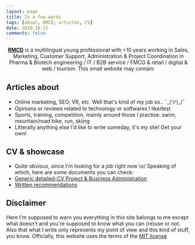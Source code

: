 ```yaml
---
layout: page
title: In a few words
tags: [about, RMCD, articles, CV]
date: 2018-10-31
comments: false
---
```

    
<center><a href="https://r-m-c-d.github.io/about/"><b>RMCD</b></a> is a multilingual young professional with +10 years working in Sales, Marketing, Customer Support, Administration & Project Coordination in Pharma & Biotech engineering / IT / B2B service / FMCG & retail / digital & web / tourism. This small website may contain:</center>

## Articles about
* Online marketing, SEO, VR, etc. Well that's kind of my job so..  ¯\_(ツ)_/¯
* Opinions or reviews related to technology or softwares I like/test
* Sports, training, competition, mainly around those I practise: swim, mountain/road bike, run, skiing
* Litterally anything else I'd like to write someday, it's my site! Get your own!

## CV & showcase
* Quite obvious, since I'm looking for a job right now \o/
Speaking of which, here are some documents you can check:
* [Generic detailed-CV Project & Business Administration](https://drive.google.com/open?id=1K3Eod-2f-WGaRSrlZVFVaAX_xSAv5b2I)
* [Written recommendations](https://drive.google.com/open?id=1WFMRN0ML64Edqv_lDy7kgSfd85cdYOJZ)

## Disclaimer

Here I'm supposed to warn you everything in this site belongs to me except what doesn't and you're supposed to know what you can (re)use or not. Also that what I write only represents my point of view and this kind of stuff, you know.
Officially, this website uses the terms of the [MIT license](https://github.com/r-m-c-d/r-m-c-d.github.io/blob/master/LICENSE)
